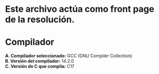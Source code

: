 # Este archivo actúa como front page de la resolución.
# Compilador
**A. Compilador seleccionado:** GCC (GNU Compiler Collection)  
**B. Versión del compilador:** 14.2.0  
**C. Versión de C que compila:** C17 

